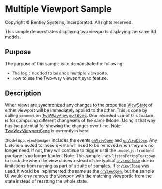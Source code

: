 # Multiple Viewport Sample

Copyright © Bentley Systems, Incorporated. All rights reserved.

This sample demonstrates displaying two viewports displaying the same 3d models.

## Purpose

The purpose of this sample is to demonstrate the following:

* The logic needed to balance multiple viewports.
* How to use the Two-way viewport sync feature.

## Description

When views are synchronized any changes to the properties [ViewState](https://www.imodeljs.org/reference/imodeljs-frontend/views/viewstate/) of either viewport will be immediately applied to the other.  This is done by calling `connect` on [TwoWayViewportSync](https://www.imodeljs.org/reference/imodeljs-frontend/views/twowayviewportsync). One intended use of this feature is for comparing different changesets of the same IModel. Using it that way has the potential for showing the changes over time.
Note: [TwoWayViewportSync](https://www.imodeljs.org/reference/imodeljs-frontend/views/twowayviewportsync) is currently in beta.

`IModelApp.viewManager` includes the events [`onViewOpen`](https://www.imodeljs.org/reference/imodeljs-frontend/views/viewmanager/onviewopen/) and [`onViewClose`](https://www.imodeljs.org/reference/imodeljs-frontend/views/viewmanager/onviewclose/).  Any Listeners added to these events will need to be removed when they are no longer need. If not, they will continue to trigger until the `imodeljs-frontend` package is no longer loaded.
Note: This sample uses `listenForAppTeardown` to track the when the view closes instead of the typical [`onViewClose`](https://www.imodeljs.org/reference/imodeljs-frontend/views/viewmanager/onviewclose/) due to limitations from running as part of a suite of samples.  If [`onViewClose`](https://www.imodeljs.org/reference/imodeljs-frontend/views/viewmanager/onviewclose/) was used, it would be implemented the same as the [`onViewOpen`](https://www.imodeljs.org/reference/imodeljs-frontend/views/viewmanager/onviewopen/), but the sample UI would only remove the viewport with the matching viewportId from the state instead of resetting the whole state.
